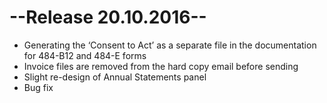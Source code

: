 # --Release 20.10.2016--
* Generating the ‘Consent to Act’ as a separate file in the documentation for 484-B12 and 484-E forms
* Invoice files are removed from the hard copy email before sending
* Slight re-design of Annual Statements panel
* Bug fix
